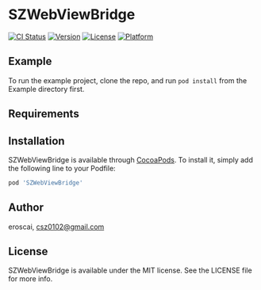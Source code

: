 # SZWebViewBridge

[![CI Status](https://img.shields.io/travis/eroscai/SZWebViewBridge.svg?style=flat)](https://travis-ci.org/eroscai/SZWebViewBridge)
[![Version](https://img.shields.io/cocoapods/v/SZWebViewBridge.svg?style=flat)](https://cocoapods.org/pods/SZWebViewBridge)
[![License](https://img.shields.io/cocoapods/l/SZWebViewBridge.svg?style=flat)](https://cocoapods.org/pods/SZWebViewBridge)
[![Platform](https://img.shields.io/cocoapods/p/SZWebViewBridge.svg?style=flat)](https://cocoapods.org/pods/SZWebViewBridge)

## Example

To run the example project, clone the repo, and run `pod install` from the Example directory first.

## Requirements

## Installation

SZWebViewBridge is available through [CocoaPods](https://cocoapods.org). To install
it, simply add the following line to your Podfile:

```ruby
pod 'SZWebViewBridge'
```

## Author

eroscai, csz0102@gmail.com

## License

SZWebViewBridge is available under the MIT license. See the LICENSE file for more info.
